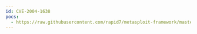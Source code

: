 ```yaml
---
id: CVE-2004-1638
pocs:
  - https://raw.githubusercontent.com/rapid7/metasploit-framework/master/modules/exploits/windows/smtp/mailcarrier_smtp_ehlo.rb
---
```

